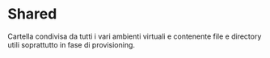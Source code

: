 # Shared
Cartella condivisa da tutti i vari ambienti virtuali e contenente file e directory utili
soprattutto in fase di provisioning.
